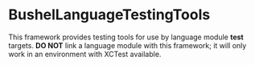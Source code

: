#  BushelLanguageTestingTools

This framework provides testing tools for use by language module **test** targets. **DO NOT** link a language module with this framework; it will only work in an environment with XCTest available. 
